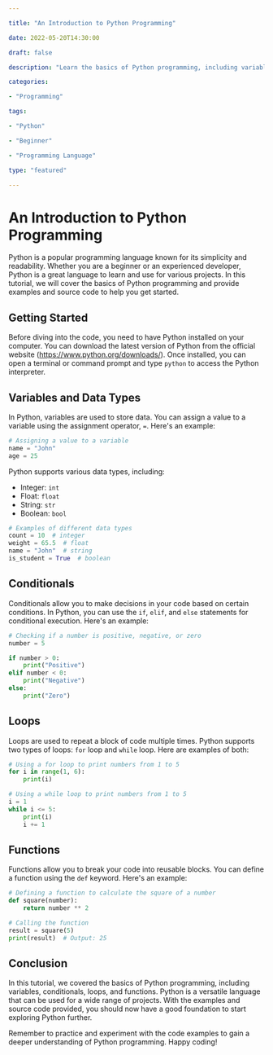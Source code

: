 ```yaml
---

title: "An Introduction to Python Programming"

date: 2022-05-20T14:30:00

draft: false

description: "Learn the basics of Python programming, including variables, conditionals, loops, and functions, with examples and source code."

categories:

- "Programming"

tags:

- "Python"

- "Beginner"

- "Programming Language"

type: "featured"

---
```


# An Introduction to Python Programming

Python is a popular programming language known for its simplicity and readability. Whether you are a beginner or an experienced developer, Python is a great language to learn and use for various projects. In this tutorial, we will cover the basics of Python programming and provide examples and source code to help you get started.

## Getting Started

Before diving into the code, you need to have Python installed on your computer. You can download the latest version of Python from the official website (https://www.python.org/downloads/). Once installed, you can open a terminal or command prompt and type `python` to access the Python interpreter.

## Variables and Data Types

In Python, variables are used to store data. You can assign a value to a variable using the assignment operator, `=`. Here's an example:

```python
# Assigning a value to a variable
name = "John"
age = 25
```

Python supports various data types, including:

- Integer: `int`
- Float: `float`
- String: `str`
- Boolean: `bool`

```python
# Examples of different data types
count = 10  # integer
weight = 65.5  # float
name = "John"  # string
is_student = True  # boolean
```

## Conditionals

Conditionals allow you to make decisions in your code based on certain conditions. In Python, you can use the `if`, `elif`, and `else` statements for conditional execution. Here's an example:

```python
# Checking if a number is positive, negative, or zero
number = 5

if number > 0:
    print("Positive")
elif number < 0:
    print("Negative")
else:
    print("Zero")
```

## Loops

Loops are used to repeat a block of code multiple times. Python supports two types of loops: `for` loop and `while` loop. Here are examples of both:

```python
# Using a for loop to print numbers from 1 to 5
for i in range(1, 6):
    print(i)

# Using a while loop to print numbers from 1 to 5
i = 1
while i <= 5:
    print(i)
    i += 1
```

## Functions

Functions allow you to break your code into reusable blocks. You can define a function using the `def` keyword. Here's an example:

```python
# Defining a function to calculate the square of a number
def square(number):
    return number ** 2

# Calling the function
result = square(5)
print(result)  # Output: 25
```

## Conclusion

In this tutorial, we covered the basics of Python programming, including variables, conditionals, loops, and functions. Python is a versatile language that can be used for a wide range of projects. With the examples and source code provided, you should now have a good foundation to start exploring Python further.

Remember to practice and experiment with the code examples to gain a deeper understanding of Python programming. Happy coding!



